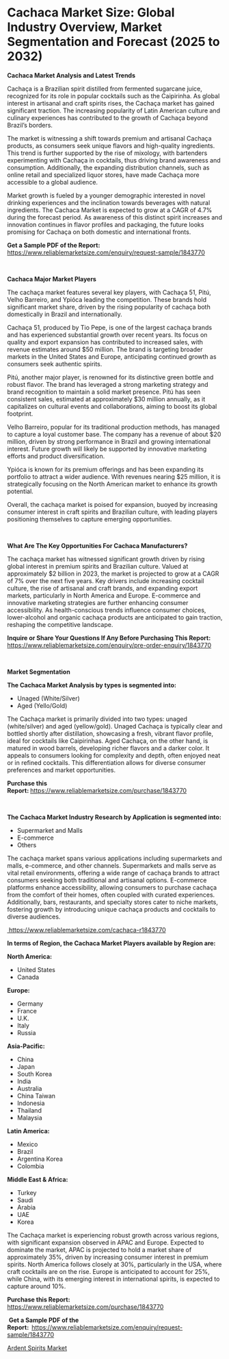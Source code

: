 <p><h1>Cachaca Market Size: Global Industry Overview, Market Segmentation and Forecast (2025 to 2032)</h1></p><p><strong>Cachaca Market Analysis and Latest Trends</strong></p>
<p><p>Cachaça is a Brazilian spirit distilled from fermented sugarcane juice, recognized for its role in popular cocktails such as the Caipirinha. As global interest in artisanal and craft spirits rises, the Cachaça market has gained significant traction. The increasing popularity of Latin American culture and culinary experiences has contributed to the growth of Cachaça beyond Brazil’s borders.</p><p>The market is witnessing a shift towards premium and artisanal Cachaça products, as consumers seek unique flavors and high-quality ingredients. This trend is further supported by the rise of mixology, with bartenders experimenting with Cachaça in cocktails, thus driving brand awareness and consumption. Additionally, the expanding distribution channels, such as online retail and specialized liquor stores, have made Cachaça more accessible to a global audience.</p><p>Market growth is fueled by a younger demographic interested in novel drinking experiences and the inclination towards beverages with natural ingredients. The Cachaca Market is expected to grow at a CAGR of 4.7% during the forecast period. As awareness of this distinct spirit increases and innovation continues in flavor profiles and packaging, the future looks promising for Cachaça on both domestic and international fronts.</p></p>
<p><strong>Get a Sample PDF of the Report:&nbsp;</strong> <a href="https://www.reliablemarketsize.com/enquiry/request-sample/1843770?utm_campaign=2289&utm_medium=2&utm_source=Github&utm_content=ia&utm_term=14022025&utm_id=cachaca">https://www.reliablemarketsize.com/enquiry/request-sample/1843770</a></p>
<p>&nbsp;</p>
<p><strong>Cachaca Major Market Players</strong></p>
<p><p>The cachaça market features several key players, with Cachaça 51, Pitú, Velho Barreiro, and Ypióca leading the competition. These brands hold significant market share, driven by the rising popularity of cachaça both domestically in Brazil and internationally.</p><p>Cachaça 51, produced by Tio Pepe, is one of the largest cachaça brands and has experienced substantial growth over recent years. Its focus on quality and export expansion has contributed to increased sales, with revenue estimates around $50 million. The brand is targeting broader markets in the United States and Europe, anticipating continued growth as consumers seek authentic spirits.</p><p>Pitú, another major player, is renowned for its distinctive green bottle and robust flavor. The brand has leveraged a strong marketing strategy and brand recognition to maintain a solid market presence. Pitú has seen consistent sales, estimated at approximately $30 million annually, as it capitalizes on cultural events and collaborations, aiming to boost its global footprint.</p><p>Velho Barreiro, popular for its traditional production methods, has managed to capture a loyal customer base. The company has a revenue of about $20 million, driven by strong performance in Brazil and growing international interest. Future growth will likely be supported by innovative marketing efforts and product diversification.</p><p>Ypióca is known for its premium offerings and has been expanding its portfolio to attract a wider audience. With revenues nearing $25 million, it is strategically focusing on the North American market to enhance its growth potential.</p><p>Overall, the cachaça market is poised for expansion, buoyed by increasing consumer interest in craft spirits and Brazilian culture, with leading players positioning themselves to capture emerging opportunities.</p></p>
<p>&nbsp;</p>
<p><strong>What Are The Key Opportunities For Cachaca Manufacturers?</strong></p>
<p><p>The cachaça market has witnessed significant growth driven by rising global interest in premium spirits and Brazilian culture. Valued at approximately $2 billion in 2023, the market is projected to grow at a CAGR of 7% over the next five years. Key drivers include increasing cocktail culture, the rise of artisanal and craft brands, and expanding export markets, particularly in North America and Europe. E-commerce and innovative marketing strategies are further enhancing consumer accessibility. As health-conscious trends influence consumer choices, lower-alcohol and organic cachaça products are anticipated to gain traction, reshaping the competitive landscape.</p></p>
<p><strong>Inquire or Share Your Questions If Any Before Purchasing This Report:</strong> <a href="https://www.reliablemarketsize.com/enquiry/pre-order-enquiry/1843770?utm_campaign=2289&utm_medium=2&utm_source=Github&utm_content=ia&utm_term=14022025&utm_id=cachaca">https://www.reliablemarketsize.com/enquiry/pre-order-enquiry/1843770</a></p>
<p>&nbsp;</p>
<p><strong>Market Segmentation</strong></p>
<p><strong>The Cachaca Market Analysis by types is segmented into:</strong></p>
<p><ul><li>Unaged (White/Silver)</li><li>Aged (Yello/Gold)</li></ul></p>
<p><p>The Cachaça market is primarily divided into two types: unaged (white/silver) and aged (yellow/gold). Unaged Cachaça is typically clear and bottled shortly after distillation, showcasing a fresh, vibrant flavor profile, ideal for cocktails like Caipirinhas. Aged Cachaça, on the other hand, is matured in wood barrels, developing richer flavors and a darker color. It appeals to consumers looking for complexity and depth, often enjoyed neat or in refined cocktails. This differentiation allows for diverse consumer preferences and market opportunities.</p></p>
<p><strong>Purchase this Report:&nbsp;</strong><a href="https://www.reliablemarketsize.com/purchase/1843770?utm_campaign=2289&utm_medium=2&utm_source=Github&utm_content=ia&utm_term=14022025&utm_id=cachaca">https://www.reliablemarketsize.com/purchase/1843770</a></p>
<p>&nbsp;</p>
<p><strong>The Cachaca Market Industry Research by Application is segmented into:</strong></p>
<p><ul><li>Supermarket and Malls</li><li>E-commerce</li><li>Others</li></ul></p>
<p><p>The cachaça market spans various applications including supermarkets and malls, e-commerce, and other channels. Supermarkets and malls serve as vital retail environments, offering a wide range of cachaça brands to attract consumers seeking both traditional and artisanal options. E-commerce platforms enhance accessibility, allowing consumers to purchase cachaça from the comfort of their homes, often coupled with curated experiences. Additionally, bars, restaurants, and specialty stores cater to niche markets, fostering growth by introducing unique cachaça products and cocktails to diverse audiences.</p></p>
<p><a href="https://www.reliablemarketsize.com/cachaca-r1843770?utm_campaign=2289&utm_medium=2&utm_source=Github&utm_content=ia&utm_term=14022025&utm_id=cachaca">&nbsp;https://www.reliablemarketsize.com/cachaca-r1843770</a></p>
<p><strong>In terms of Region, the Cachaca Market Players available by Region are:</strong></p>
<p>
    <p> <strong> North America: </strong>
        <ul>
            <li>United States</li>
            <li>Canada</li>
        </ul>
        </p> 
    <p> <strong> Europe: </strong>
        <ul>
            <li>Germany</li>
            <li>France</li>
            <li>U.K.</li>
            <li>Italy</li>
            <li>Russia</li>
        </ul>
        </p> 
    <p> <strong> Asia-Pacific: </strong>
        <ul>
            <li>China</li>
            <li>Japan</li>
            <li>South Korea</li>
            <li>India</li>
            <li>Australia</li>
            <li>China Taiwan</li>
            <li>Indonesia</li>
            <li>Thailand</li>
            <li>Malaysia</li>
        </ul>
        </p> 
    <p> <strong> Latin America: </strong>
        <ul>
            <li>Mexico</li>
            <li>Brazil</li>
            <li>Argentina Korea</li>
            <li>Colombia</li>
        </ul>
        </p> 
    <p> <strong> Middle East & Africa: </strong>
        <ul>
            <li>Turkey</li>
            <li>Saudi</li>
            <li>Arabia</li>
            <li>UAE</li>
            <li>Korea</li>
        </ul>
    </p>
    </p>
<p><p>The Cachaça market is experiencing robust growth across various regions, with significant expansion observed in APAC and Europe. Expected to dominate the market, APAC is projected to hold a market share of approximately 35%, driven by increasing consumer interest in premium spirits. North America follows closely at 30%, particularly in the USA, where craft cocktails are on the rise. Europe is anticipated to account for 25%, while China, with its emerging interest in international spirits, is expected to capture around 10%.</p></p>
<p><strong>Purchase this Report: </strong><a href="https://www.reliablemarketsize.com/purchase/1843770?utm_campaign=2289&utm_medium=2&utm_source=Github&utm_content=ia&utm_term=14022025&utm_id=cachaca">https://www.reliablemarketsize.com/purchase/1843770</a></p>
<p>&nbsp;<strong>Get a Sample PDF of the Report:&nbsp;&nbsp;</strong><a href="https://www.reliablemarketsize.com/enquiry/request-sample/1843770?utm_campaign=2289&utm_medium=2&utm_source=Github&utm_content=ia&utm_term=14022025&utm_id=cachaca">https://www.reliablemarketsize.com/enquiry/request-sample/1843770</a></p>
<p><strong></strong></p>
<p><p><a href="https://github.com/shirleenfraker87/Market-Research-Report-List-1/blob/main/ardent-spirits-market.md?utm_campaign=2289&utm_medium=2&utm_source=Github&utm_content=ia&utm_term=14022025&utm_id=cachaca">Ardent Spirits Market</a></p></p>